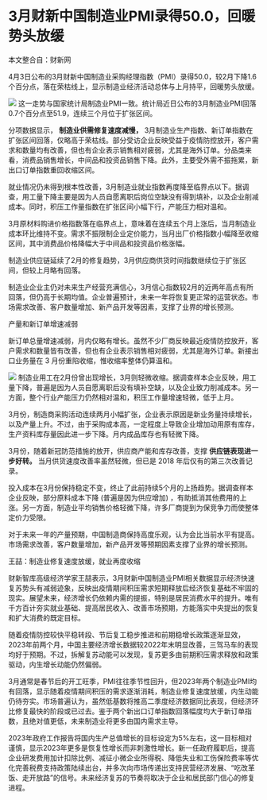 # 3月财新中国制造业PMI录得50.0，回暖势头放缓

本文整合自：财新网

4月3日公布的3月财新中国制造业采购经理指数（PMI）录得50.0，较2月下降1.6个百分点，落在荣枯线上，显示制造业经济活动总体与上月持平，回暖势头放缓。

![](https://inews.gtimg.com/om_bt/Omvu0b37lrpfPmrU6Hmvf_S-ZxX7jDs-QyPWSdy_9JxJ8AA/1000)
这一走势与国家统计局制造业PMI一致。统计局近日公布的3月制造业PMI回落0.7个百分点至51.9，连续三个月位于扩张区间。

分项数据显示， **制造业供需修复速度减慢，**
3月制造业生产指数、新订单指数在扩张区间回落，仅略高于荣枯线。部分受访企业反映受益于疫情防控放开，客户需求和数量均有改善，但也有企业表示销售相对疲弱，尤其是海外订单。分品类来看，消费品销售增长，中间品和投资品销售下降。此外，主要受外需不振拖累，新出口订单指数重回收缩区间。

就业情况仍未得到根本性改善，3月制造业就业指数再度降至临界点以下。据调查，用工量下降主要是因为人员自愿离职后岗位空缺没有得到填补，以及企业削减成本。同时，积压工作量指数在扩张区间小幅下行，产能压力相对温和。

3月原材料购进价格指数落在临界点上，意味着在连续五个月上涨后，当月制造业成本环比维持不变。需求不振限制企业定价能力，当月出厂价格指数小幅降至收缩区间，其中消费品价格降幅大于中间品和投资品价格涨幅。

制造业供应链延续了2月的修复趋势，3月供应商供货时间指数继续位于扩张区间，但较上月略有回落。

制造业企业主仍对未来生产经营充满信心，3月信心指数较2月的近两年高点有所回落，但仍高于长期均值。企业普遍预计，未来一年将恢复更正常的运营状态。市场需求改善、客户数量增加、新产品开发等因素，支撑了业界的增长预测。

产量和新订单增速减弱

新订单总量增速减弱，月内仅略有增长。虽然不少厂商反映最近疫情防控放开，客户需求和数量皆有改善，但也有企业表示销售相对疲弱，尤其是海外订单。新接出口业务量在
3 月份重陷收缩，惟收缩率整体仍算温和。

![](https://inews.gtimg.com/om_bt/OKLBK9IIf0ohJ4wMEO4qIrbpNIhfY-WorpANVYPHbQ0mMAA/1000)
制造业用工在2月份曾出现增长，3月则轻微收缩。据调查样本企业反映，用工量下降，普遍是因为人员自愿离职后没有填补空缺，以及企业致力削减成本。另一方面，整个行业产能压力仍然相对温和，积压工作量增速轻微，低于上月。

3月份，制造商采购活动连续两月小幅扩张，企业表示原因是新业务量持续增长，以及产量上升。不过，由于采购成本高，一定程度上导致企业增加动用原有库存，生产资料库存量因此进一步下降。月内成品库存也有轻微下降。

3月份，随着新冠防范措施的放开，供应商产能和库存改善，支撑 **供应链表现进一步好转。** 当月供货速度改善率虽然轻微，但已是 2018
年后仅有的第三次改善记录。

投入成本在3月份保持稳定不变，终止了此前持续5个月的上扬趋势。据调查样本企业反映，部分原料成本下降 (普遍是因为供应增加)
，有助抵消其他费用的上涨。另一方面，制造业平均销售价格轻微下降，许多厂商提到为保竞争力而使整体定价力受限。

对于未来一年的产量预期，中国制造商保持高度乐观，认为会比当前水平有提高。市场需求改善，客户数量增加，新产品开发等预期因素支撑了业界的增长预测。

王喆：制造业修复速度放缓，就业再度收缩

财新智库高级经济学家王喆表示，3月财新中国制造业PMI相关数据显示经济快速复苏势头有减弱迹象，反映出疫情期间积压需求短期释放后经济恢复基础不牢固的现实。展望未来，经济增长仍依赖内需的提振，特别是居民消费水平的提升。唯有千方百计夯实就业基础、提高居民收入、改善市场预期，方能落实中央提出的恢复和扩大消费的既定目标。

随着疫情防控较快平稳转段、节后复工稳步推进和前期稳增长政策逐渐显效，2023年前两个月，中国主要经济增长数据较2022年末明显改善，三驾马车的表现均好于预期。不过，拆解复苏动能可以发现，复苏更多由前期积压需求释放和政策驱动，内生增长动能仍然偏弱。

3月通常是春节后的开工旺季，PMI往往季节性回升，但2023年两个制造业PMI均有回落，显示随着疫情期间积压的需求逐渐消耗，制造业修复速度放缓，内生动能仍待夯实。市场普遍认为，虽然低基数将推高二季度经济数据同比表现，但经济环比修复最快的阶段或已过去。鉴于两个新出口订单指数回落幅度均大于新订单指数，且绝对值更低，未来制造业将更多由国内需求主导。

2023年政府工作报告将国内生产总值增长的目标设定为5%左右，这一目标相对谨慎，显示2023年更多是恢复性增长而非刺激性增长。新一任政府履职后，提高企业研发费用加计扣除比例、减征小微企业所得税、降低失业和工伤保险费率等优化完善税费支持政策陆续出台，并多次向市场传递出支持民营经济发展、“吃改革饭、走开放路”的信号。未来经济复苏的节奏将取决于企业和居民部门信心的修复进程。

